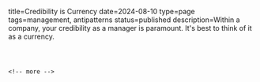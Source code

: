 title=Credibility is Currency
date=2024-08-10
type=page
tags=management, antipatterns
status=published
description=Within a company, your credibility as a manager is paramount. It's best to think of it as a currency.
~~~~~~



<!-- more -->

